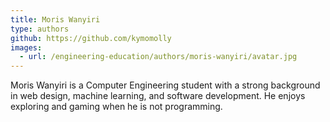 ```yaml
---
title: Moris Wanyiri
type: authors
github: https://github.com/kymomolly
images:
  - url: /engineering-education/authors/moris-wanyiri/avatar.jpg
---
```

Moris Wanyiri is a Computer Engineering student with a strong background in web design, machine learning, and software development. He enjoys exploring and gaming when he is not programming.

